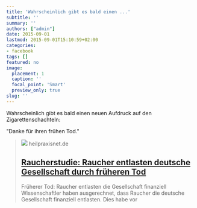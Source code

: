 ```yaml
---
title: 'Wahrscheinlich gibt es bald einen ...'
subtitle: ''
summary: ''
authors: ["admin"]
date: 2015-09-01
lastmod: 2015-09-01T15:10:59+02:00
categories:
- facebook
tags: []
featured: no
image:
  placement: 1
  caption: ''
  focal_point: 'Smart'
  preview_only: true
slug: ''
---
```

Wahrscheinlich gibt es bald einen neuen Aufdruck auf den Zigarettenschachteln:

"Danke für ihren frühen Tod."
> [![](https://www.heilpraxisnet.de/wp-content/uploads/2015/09/rauchen-gesellschaft.jpg)](http://www.heilpraxisnet.de/naturheilpraxis/makabere-studie-raucher-entlasten-gesellschaft-durch-frueheren-tod-2015090144222)
> heilpraxisnet.de
> ## [Raucherstudie: Raucher entlasten deutsche Gesellschaft durch früheren Tod](http://www.heilpraxisnet.de/naturheilpraxis/makabere-studie-raucher-entlasten-gesellschaft-durch-frueheren-tod-2015090144222)
>
>Früherer Tod: Raucher entlasten die Gesellschaft finanziell Wissenschaftler haben ausgerechnet, dass Raucher die deutsche Gesellschaft finanziell entlasten. Dies habe vor

